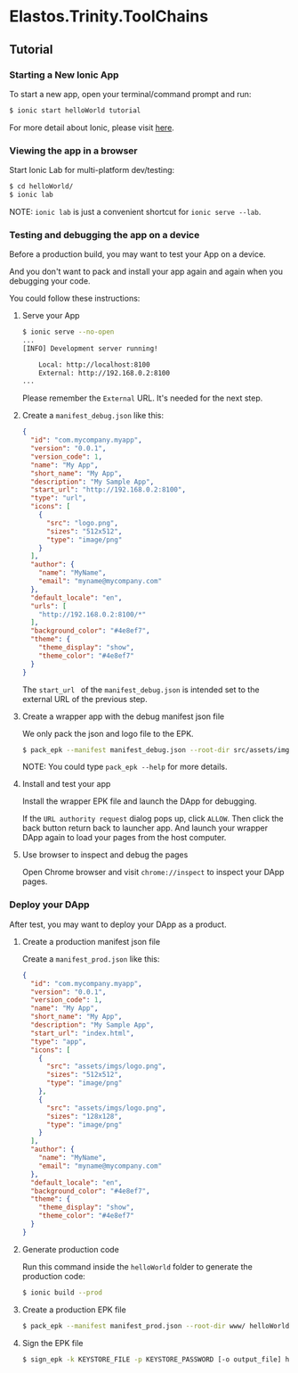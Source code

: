 # Elastos.Trinity.ToolChains

## Tutorial

### Starting a New Ionic App

To start a new app, open your terminal/command prompt and run:

```bash
$ ionic start helloWorld tutorial
```

For more detail about Ionic, please visit [here](https://ionicframework.com/docs/).

### Viewing the app in a browser

Start Ionic Lab for multi-platform dev/testing:

```bash
$ cd helloWorld/
$ ionic lab
```

NOTE: `ionic lab` is just a convenient shortcut for `ionic serve --lab`.

### Testing and debugging the app on a device

Before a production build, you may want to test your App on a device.

And you don't want to pack and install your app again and again when you debugging your code.

You could follow these instructions:

1. Serve your App

   ```bash
   $ ionic serve --no-open
   ...
   [INFO] Development server running!

       Local: http://localhost:8100
       External: http://192.168.0.2:8100
   ...
   ```

   Please remember the `External` URL. It's needed for the next step.

1. Create a `manifest_debug.json` like this:

   ```json
   {
     "id": "com.mycompany.myapp",
     "version": "0.0.1",
     "version_code": 1,
     "name": "My App",
     "short_name": "My App",
     "description": "My Sample App",
     "start_url": "http://192.168.0.2:8100",
     "type": "url",
     "icons": [
       {
         "src": "logo.png",
         "sizes": "512x512",
         "type": "image/png"
       }
     ],
     "author": {
       "name": "MyName",
       "email": "myname@mycompany.com"
     },
     "default_locale": "en",
     "urls": [
       "http://192.168.0.2:8100/*"
     ],
     "background_color": "#4e8ef7",
     "theme": {
       "theme_display": "show",
       "theme_color": "#4e8ef7"
     }
   }
   ```

   The `start_url ` of the `manifest_debug.json` is intended set to the external URL of the previous step.

1. Create a wrapper app with the debug manifest json file

   We only pack the json and logo file to the EPK.

   ```bash
   $ pack_epk --manifest manifest_debug.json --root-dir src/assets/imgs/ helloWorld_wrapper.epk
   ```

   NOTE: You could type `pack_epk --help` for more details.

1. Install and test your app

   Install the wrapper EPK file and launch the DApp for debugging.

   If the `URL authority request` dialog pops up, click `ALLOW`. Then click the back button return back to launcher app. And launch your wrapper DApp again to load your pages from the host computer.

1. Use browser to inspect and debug the pages

   Open Chrome browser and visit `chrome://inspect` to inspect your DApp pages.

### Deploy your DApp

After test, you may want to deploy your DApp as a product.

1. Create a production manifest json file

   Create a `manifest_prod.json` like this:

   ```json
   {
     "id": "com.mycompany.myapp",
     "version": "0.0.1",
     "version_code": 1,
     "name": "My App",
     "short_name": "My App",
     "description": "My Sample App",
     "start_url": "index.html",
     "type": "app",
     "icons": [
       {
         "src": "assets/imgs/logo.png",
         "sizes": "512x512",
         "type": "image/png"
       },
       {
         "src": "assets/imgs/logo.png",
         "sizes": "128x128",
         "type": "image/png"
       }
     ],
     "author": {
       "name": "MyName",
       "email": "myname@mycompany.com"
     },
     "default_locale": "en",
     "background_color": "#4e8ef7",
     "theme": {
       "theme_display": "show",
       "theme_color": "#4e8ef7"
     }
   }
   ```

1. Generate production code

   Run this command inside the `helloWorld` folder to generate the production code:

   ```bash
   $ ionic build --prod
   ```

1. Create a production EPK file

   ```bash
   $ pack_epk --manifest manifest_prod.json --root-dir www/ helloWorld.epk
   ```

1. Sign the EPK file

   ```bash
   $ sign_epk -k KEYSTORE_FILE -p KEYSTORE_PASSWORD [-o output_file] helloWorld.epk
   ```

